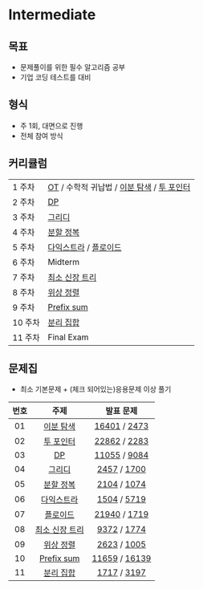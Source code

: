 # Intermediate

## 목표
- 문제풀이를 위한 필수 알고리즘 공부
- 기업 코딩 테스트를 대비

## 형식
- 주 1회, 대면으로 진행
- 전체 참여 방식

## 커리큘럼
| | |
| --- | --- |
| 1 주차 | [OT](https://blog.encrypted.gg/921?category=773649) / 수학적 귀납법 / [이분 탐색](https://blog.encrypted.gg/985) / [투 포인터](https://blog.encrypted.gg/1004) |
| 2 주차 | [DP](https://blog.encrypted.gg/974) |
| 3 주차 | [그리디](https://blog.encrypted.gg/975) |
| 4 주차  | [분할 정복](https://m.blog.naver.com/PostView.naver?blogId=kks227&logNo=220776241154&referrerCode=0&searchKeyword=%EB%B6%84%ED%95%A0%20%EC%A0%95%EB%B3%B5) |
| 5 주차 | [다익스트라](https://blog.encrypted.gg/1037) / [플로이드](https://blog.encrypted.gg/1035) |
| 6 주차 | Midterm |
| 7 주차 | [최소 신장 트리](https://blog.encrypted.gg/1024) |
| 8 주차 | [위상 정렬](https://blog.encrypted.gg/1020) |
| 9 주차 | [Prefix sum](https://m.blog.naver.com/PostView.naver?blogId=kks227&logNo=220787178657&referrerCode=0&searchKeyword=prefix) |
| 10 주차 | [분리 집합](https://m.blog.naver.com/PostView.naver?blogId=kks227&logNo=220791837179&referrerCode=0&searchKeyword=%EC%9C%A0%EB%8B%88%EC%98%A8) |
| 11 주차 | Final Exam |

## 문제집
- 최소 기본문제 + (체크 되어있는)응용문제 이상 풀기

| 번호 |                                                    주제                                                    | 발표 문제 |
| :--: | :--------------------------------------------------------------------------------------------------------: | :-----: |
|  01  |      [이분 탐색](https://github.com/encrypted-def/basic-algo-lecture/blob/master/workbook/0x13.md)       | [16401](https://www.acmicpc.net/problem/16401) / [2473](https://www.acmicpc.net/problem/2473) |
|  02  |         [투 포인터](https://github.com/encrypted-def/basic-algo-lecture/blob/master/workbook/0x14.md)          | [22862](https://www.acmicpc.net/problem/22862) / [2283](https://www.acmicpc.net/problem/2283) |
|  03  |         [DP](https://github.com/encrypted-def/basic-algo-lecture/blob/master/workbook/0x10.md)          | [11055](https://www.acmicpc.net/problem/11055) / [9084](https://www.acmicpc.net/problem/9084) |
|  04  |         [그리디](https://github.com/encrypted-def/basic-algo-lecture/blob/master/workbook/0x11.md)          | [2457](https://www.acmicpc.net/problem/2457) / [1700](https://www.acmicpc.net/problem/1700) |
|  05  |         [분할 정복](https://www.acmicpc.net/workbook/view/3245)          | [2104](https://www.acmicpc.net/problem/2104) / [1074](https://www.acmicpc.net/problem/1074) |
|  06  |         [다익스트라](https://github.com/encrypted-def/basic-algo-lecture/blob/master/workbook/0x1D.md)          | [1504](https://www.acmicpc.net/problem/1504) / [5719](https://www.acmicpc.net/problem/5719) |
|  07  |         [플로이드](https://github.com/encrypted-def/basic-algo-lecture/blob/master/workbook/0x1C.md)          | [21940](https://www.acmicpc.net/problem/21940) / [1719](https://www.acmicpc.net/problem/1719) |
|  08  |         [최소 신장 트리](https://github.com/encrypted-def/basic-algo-lecture/blob/master/workbook/0x1B.md)          | [9372](https://www.acmicpc.net/problem/9372) / [1774](https://www.acmicpc.net/problem/1774) |
|  09  |         [위상 정렬](https://github.com/encrypted-def/basic-algo-lecture/blob/master/workbook/0x1A.md)          | [2623](https://www.acmicpc.net/problem/2623) / [1005](https://www.acmicpc.net/problem/1005) |
|  10  |  [Prefix sum](https://www.acmicpc.net/workbook/view/11438)  | [11659](https://www.acmicpc.net/problem/11659) / [16139](https://www.acmicpc.net/problem/16139) |
|  11  |  [분리 집합](https://www.acmicpc.net/workbook/view/11724)  | [1717](https://www.acmicpc.net/problem/1717) / [3197](https://www.acmicpc.net/problem/3197) |


